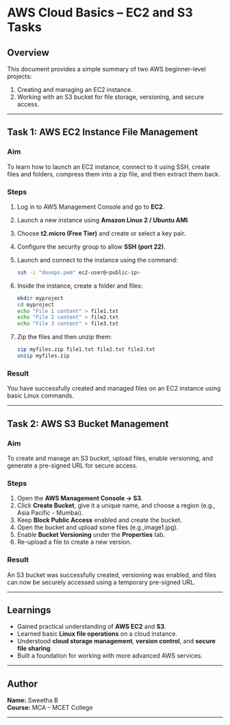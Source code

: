 
# AWS Cloud Basics – EC2 and S3 Tasks

## Overview
This document provides a simple summary of two AWS beginner-level projects:
1. Creating and managing an EC2 instance.
2. Working with an S3 bucket for file storage, versioning, and secure access.

---

## Task 1: AWS EC2 Instance File Management

### Aim
To learn how to launch an EC2 instance, connect to it using SSH, create files and folders, compress them into a zip file, and then extract them back.

### Steps
1. Log in to AWS Management Console and go to **EC2**.
2. Launch a new instance using **Amazon Linux 2 / Ubuntu AMI**.
3. Choose **t2.micro (Free Tier)** and create or select a key pair.
4. Configure the security group to allow **SSH (port 22)**.
5. Launch and connect to the instance using the command:
   ```bash
   ssh -i "devops.pem" ec2-user@<public-ip>
   ```
6. Inside the instance, create a folder and files:
   
   ```bash
   mkdir myproject
   cd myproject
   echo "File 1 content" > file1.txt
   echo "File 2 content" > file2.txt
   echo "File 3 content" > file3.txt
   ```
7. Zip the files and then unzip them:
   ```bash
   zip myfiles.zip file1.txt file2.txt file3.txt
   unzip myfiles.zip
   ```

### Result
You have successfully created and managed files on an EC2 instance using basic Linux commands.

---

## Task 2: AWS S3 Bucket Management

### Aim
To create and manage an S3 bucket, upload files, enable versioning, and generate a pre-signed URL for secure access.

### Steps
1. Open the **AWS Management Console → S3**.
2. Click **Create Bucket**, give it a unique name, and choose a region (e.g., Asia Pacific - Mumbai).
3. Keep **Block Public Access** enabled and create the bucket.
4. Open the bucket and upload some files (e.g.,image1.jpg).
5. Enable **Bucket Versioning** under the **Properties** tab.
6. Re-upload a file to create a new version.



### Result
An S3 bucket was successfully created, versioning was enabled, and files can now be securely accessed using a temporary pre-signed URL.

---

## Learnings
- Gained practical understanding of **AWS EC2** and **S3**.
- Learned basic **Linux file operations** on a cloud instance.
- Understood **cloud storage management**, **version control**, and **secure file sharing**.
- Built a foundation for working with more advanced AWS services.

---

## Author
**Name:** Sweetha B  
**Course:** MCA – MCET College  

---
